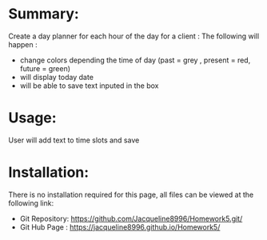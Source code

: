 # Summary:
Create a day planner for each hour of the day for a client :
The following will happen :
* change colors depending the time of day (past = grey , present = red,
 future = green)
* will display today date
* will be able to save text inputed in the box 

# Usage:
User will add text to time slots and save

# Installation:
  There is no installation required for this page, all files can be viewed at the following link:
* Git Repository: https://github.com/Jacqueline8996/Homework5.git/
* Git Hub Page : https://jacqueline8996.github.io/Homework5/